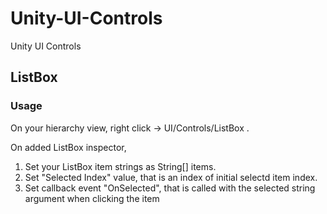 # Unity-UI-Controls
Unity UI Controls

## ListBox
### Usage
On your hierarchy view, 
right click -> UI/Controls/ListBox .

On added ListBox inspector,

1. Set your ListBox item strings as String[] items.
2. Set "Selected Index" value, that is an index of initial selectd item index.
3. Set callback event "OnSelected", that is called with the selected string argument when clicking the item
